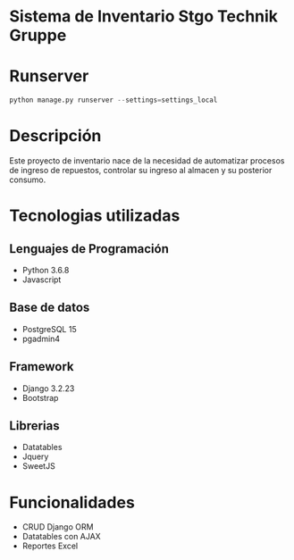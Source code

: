 # Sistema de Inventario Stgo Technik Gruppe

# Runserver

```python
python manage.py runserver --settings=settings_local
```

# Descripción
Este proyecto de inventario nace de la necesidad de automatizar procesos de ingreso de repuestos, controlar su ingreso al almacen y su posterior consumo.

# Tecnologias utilizadas

## Lenguajes de Programación

* Python 3.6.8
* Javascript

## Base de datos

* PostgreSQL 15
* pgadmin4

## Framework

* Django 3.2.23
* Bootstrap

## Librerias

* Datatables
* Jquery
* SweetJS


# Funcionalidades
* CRUD Django ORM
* Datatables con AJAX
* Reportes Excel


